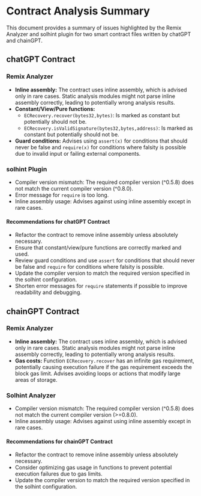 # Contract Analysis Summary

This document provides a summary of issues highlighted by the Remix Analyzer and solhint plugin for two smart contract files written by chatGPT and chainGPT.

## chatGPT Contract

### Remix Analyzer
- **Inline assembly:** The contract uses inline assembly, which is advised only in rare cases. Static analysis modules might not parse inline assembly correctly, leading to potentially wrong analysis results.
- **Constant/View/Pure functions:**
  - `ECRecovery.recover(bytes32,bytes)`: Is marked as constant but potentially should not be.
  - `ECRecovery.isValidSignature(bytes32,bytes,address)`: Is marked as constant but potentially should not be.
- **Guard conditions:** Advises using `assert(x)` for conditions that should never be false and `require(x)` for conditions where falsity is possible due to invalid input or failing external components.

### solhint Plugin
- Compiler version mismatch: The required compiler version (^0.5.8) does not match the current compiler version (^0.8.0).
- Error message for `require` is too long.
- Inline assembly usage: Advises against using inline assembly except in rare cases.

#### Recommendations for chatGPT Contract
- Refactor the contract to remove inline assembly unless absolutely necessary.
- Ensure that constant/view/pure functions are correctly marked and used.
- Review guard conditions and use `assert` for conditions that should never be false and `require` for conditions where falsity is possible.
- Update the compiler version to match the required version specified in the solhint configuration.
- Shorten error messages for `require` statements if possible to improve readability and debugging.

## chainGPT Contract

### Remix Analyzer
- **Inline assembly:** The contract uses inline assembly, which is advised only in rare cases. Static analysis modules might not parse inline assembly correctly, leading to potentially wrong analysis results.
- **Gas costs:** Function `ECRecovery.recover` has an infinite gas requirement, potentially causing execution failure if the gas requirement exceeds the block gas limit. Advises avoiding loops or actions that modify large areas of storage.

### Solhint Analyzer
- Compiler version mismatch: The required compiler version (^0.5.8) does not match the current compiler version (>=0.8.0).
- Inline assembly usage: Advises against using inline assembly except in rare cases.

#### Recommendations for chainGPT Contract
- Refactor the contract to remove inline assembly unless absolutely necessary.
- Consider optimizing gas usage in functions to prevent potential execution failures due to gas limits.
- Update the compiler version to match the required version specified in the solhint configuration.

